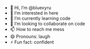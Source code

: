 - 👋 Hi, I’m @bluexyru
- 👀 I’m interested in here
- 🌱 I’m currently learning code
- 💞️ I’m looking to collaborate on code
- 📫 How to reach me mess
- 😄 Pronouns: laugh
- ⚡ Fun fact: confident

